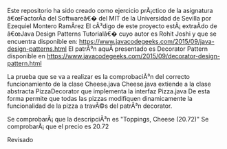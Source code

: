 Este repositorio ha sido creado como ejercicio prÃ¡ctico de la asignatura â€œFactorÃ­a del Softwareâ€� del MIT de la Universidad de Sevilla por Ezequiel Montero RamÃ­rez
El cÃ³digo de este proyecto estÃ¡ extraÃ­do de â€œJava Design Patterns Tutorialâ€� cuyo autor es Rohit Joshi y que se encuentra disponible en:
https://www.javacodegeeks.com/2015/09/java-design-patterns.html
El patrÃ³n aquÃ­ presentado es Decorator Pattern disponible en https://www.javacodegeeks.com/2015/09/decorator-design-pattern.html

La prueba que se va a realizar es la comprobaciÃ³n del correcto funcionamiento de la clase Cheese.java
Cheese.java extiende a la clase abstracta PizzaDecorator que implementa la interfaz Pizza.java
De esta forma permite que todas las pizzas modifiquen dinamicamente la funcionalidad de la pizza
a travÃ©s del patrÃ³n decorator.

Se comprobarÃ¡ que la descripciÃ³n es "Toppings, Cheese (20.72)"
Se comprobarÃ¡ que el precio es 20.72


Revisado

